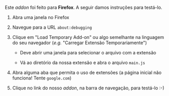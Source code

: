 Este *addon* foi feito para **Firefox**. A seguir damos instruções para testá-lo.

1. Abra uma janela no Firefox

2. Navegue para a URL `about:debugging`

3. Clique em "Load Temporary Add-on" ou algo semelhante na linguagem do seu navegador (*e.g.* "Carregar Extensão Temporariamente")

	- Deve abrir uma janela para selecionar o arquivo com a extensão

	- Vá ao diretório da nossa extensão e abra o arquivo `main.js`

4. Abra alguma aba que permita o uso de extensões (a página inicial não funciona! Tente `google.com`)

5. Clique no link do nosso *addon*, na barra de navegação, para testá-lo :-)
